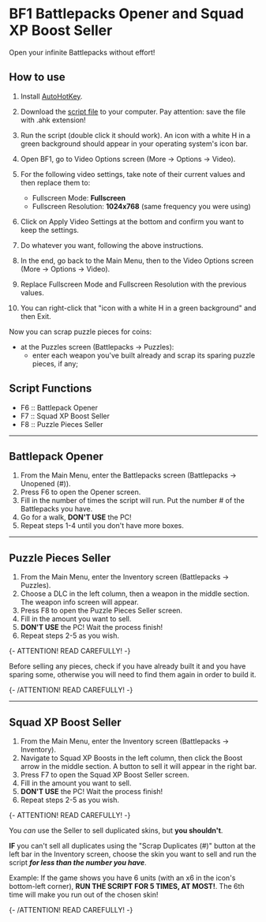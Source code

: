 # BF1 Battlepacks Opener and Squad XP Boost Seller

Open your infinite Battlepacks without effort!


## How to use

1. Install [AutoHotKey](https://www.autohotkey.com/).
2. Download the [script file](https://gitlab.com/paulochf/bf1_auto_open_battlepacks/-/raw/master/opener.ahk) to your computer. Pay attention: save the file with .ahk extension!
3. Run the script (double click it should work). An icon with a white H in a green background should appear in your operating system's icon bar.
4. Open BF1, go to Video Options screen (More -> Options -> Video).
5. For the following video settings, take note of their current values and then replace them to:
    - Fullscreen Mode: **Fullscreen**
    - Fullscreen Resolution: **1024x768** (same frequency you were using)
6. Click on Apply Video Settings at the bottom and confirm you want to keep the settings.

7. Do whatever you want, following the above instructions.

8. In the end, go back to the Main Menu, then to the Video Options screen (More -> Options -> Video).
9. Replace Fullscreen Mode and Fullscreen Resolution with the previous values.
10. You can right-click that "icon with a white H in a green background" and then Exit.

Now you can scrap puzzle pieces for coins:
- at the Puzzles screen (Battlepacks -> Puzzles):
    - enter each weapon you've built already and scrap its sparing puzzle pieces, if any;


## Script Functions

- F6 :: Battlepack Opener
- F7 :: Squad XP Boost Seller
- F8 :: Puzzle Pieces Seller

---

## Battlepack Opener

1. From the Main Menu, enter the Battlepacks screen (Battlepacks -> Unopened (#)).
2. Press F6 to open the Opener screen.
3. Fill in the number of times the script will run. Put the number # of the Battlepacks you have.
4. Go for a walk, **DON'T USE** the PC!
5. Repeat steps 1-4 until you don't have more boxes.

---

## Puzzle Pieces Seller

1. From the Main Menu, enter the Inventory screen (Battlepacks -> Puzzles).
2. Choose a DLC in the left column, then a weapon in the middle section. The weapon info screen will appear.
3. Press F8 to open the Puzzle Pieces Seller screen.
4. Fill in the amount you want to sell.
5. **DON'T USE** the PC! Wait the process finish!
6. Repeat steps 2-5 as you wish.

{- ATTENTION! READ CAREFULLY! -}

Before selling any pieces, check if you have already built it and you have sparing some, otherwise you will need to find them again in order to build it.

{- /ATTENTION! READ CAREFULLY! -}

---

## Squad XP Boost Seller

1. From the Main Menu, enter the Inventory screen (Battlepacks -> Inventory).
2. Navigate to Squad XP Boosts in the left column, then click the Boost arrow in the middle section. A button to sell it will appear in the right bar.
3. Press F7 to open the Squad XP Boost Seller screen.
4. Fill in the amount you want to sell.
5. **DON'T USE** the PC! Wait the process finish!
6. Repeat steps 2-5 as you wish.


{- ATTENTION! READ CAREFULLY! -}

You *can* use the Seller to sell duplicated skins, but **you shouldn't**.

**IF** you can't sell all duplicates using the "Scrap Duplicates (#)" button at the left bar in the Inventory screen, choose the skin you want to sell and run the script **_for less than the number you have_**.

Example: If the game shows you have 6 units (with an x6 in the icon's bottom-left corner), **RUN THE SCRIPT FOR 5 TIMES, AT MOST!**. The 6th time will make you run out of the chosen skin!

{- /ATTENTION! READ CAREFULLY! -}
